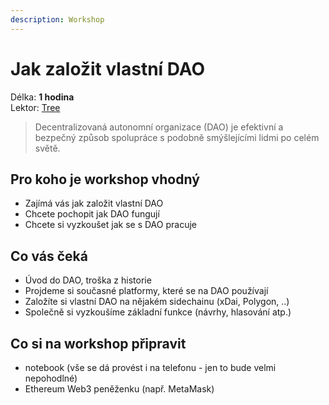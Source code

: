 ```yaml
---
description: Workshop
---
```


# Jak založit vlastní DAO

Délka: **1 hodina**  
Lektor: [Tree](../../speakeri.md#tree)

> Decentralizovaná autonomní organizace \(DAO\) je efektivní a bezpečný způsob spolupráce s podobně smýšlejícími lidmi po celém světě.

## Pro koho je workshop vhodný

* Zajímá vás jak založit vlastní DAO
* Chcete pochopit jak DAO fungují
* Chcete si vyzkoušet jak se s DAO pracuje

## Co vás čeká

* Úvod do DAO, troška z historie
* Projdeme si současné platformy, které se na DAO používají
* Založíte si vlastní DAO na nějakém sidechainu \(xDai, Polygon, ..\)
* Společně si vyzkoušíme základní funkce \(návrhy, hlasování atp.\)

## Co si na workshop připravit

* notebook \(vše se dá provést i na telefonu - jen to bude velmi nepohodlné\)
* Ethereum Web3 peněženku \(např. MetaMask\)





